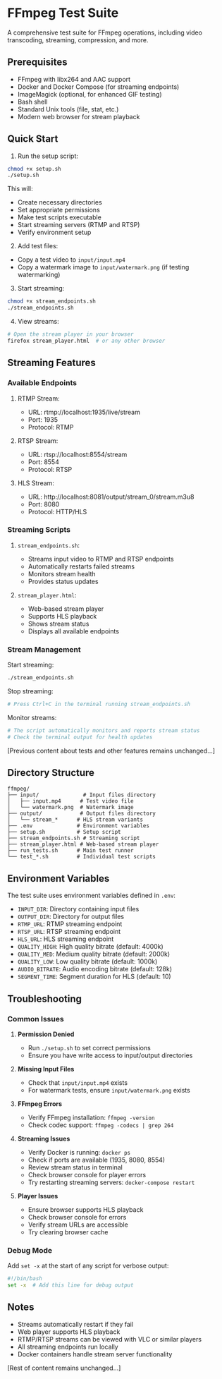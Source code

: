# FFmpeg Test Suite

A comprehensive test suite for FFmpeg operations, including video transcoding, streaming, compression, and more.

## Prerequisites

- FFmpeg with libx264 and AAC support
- Docker and Docker Compose (for streaming endpoints)
- ImageMagick (optional, for enhanced GIF testing)
- Bash shell
- Standard Unix tools (file, stat, etc.)
- Modern web browser for stream playback

## Quick Start

1. Run the setup script:
```bash
chmod +x setup.sh
./setup.sh
```

This will:
- Create necessary directories
- Set appropriate permissions
- Make test scripts executable
- Start streaming servers (RTMP and RTSP)
- Verify environment setup

2. Add test files:
- Copy a test video to `input/input.mp4`
- Copy a watermark image to `input/watermark.png` (if testing watermarking)

3. Start streaming:
```bash
chmod +x stream_endpoints.sh
./stream_endpoints.sh
```

4. View streams:
```bash
# Open the stream player in your browser
firefox stream_player.html  # or any other browser
```

## Streaming Features

### Available Endpoints

1. RTMP Stream:
   - URL: rtmp://localhost:1935/live/stream
   - Port: 1935
   - Protocol: RTMP

2. RTSP Stream:
   - URL: rtsp://localhost:8554/stream
   - Port: 8554
   - Protocol: RTSP

3. HLS Stream:
   - URL: http://localhost:8081/output/stream_0/stream.m3u8
   - Port: 8080
   - Protocol: HTTP/HLS

### Streaming Scripts

1. `stream_endpoints.sh`:
   - Streams input video to RTMP and RTSP endpoints
   - Automatically restarts failed streams
   - Monitors stream health
   - Provides status updates

2. `stream_player.html`:
   - Web-based stream player
   - Supports HLS playback
   - Shows stream status
   - Displays all available endpoints

### Stream Management

Start streaming:
```bash
./stream_endpoints.sh
```

Stop streaming:
```bash
# Press Ctrl+C in the terminal running stream_endpoints.sh
```

Monitor streams:
```bash
# The script automatically monitors and reports stream status
# Check the terminal output for health updates
```

[Previous content about tests and other features remains unchanged...]

## Directory Structure

```
ffmpeg/
├── input/              # Input files directory
│   ├── input.mp4      # Test video file
│   └── watermark.png  # Watermark image
├── output/            # Output files directory
│   └── stream_*      # HLS stream variants
├── .env              # Environment variables
├── setup.sh          # Setup script
├── stream_endpoints.sh # Streaming script
├── stream_player.html # Web-based stream player
├── run_tests.sh      # Main test runner
└── test_*.sh         # Individual test scripts
```

## Environment Variables

The test suite uses environment variables defined in `.env`:

- `INPUT_DIR`: Directory containing input files
- `OUTPUT_DIR`: Directory for output files
- `RTMP_URL`: RTMP streaming endpoint
- `RTSP_URL`: RTSP streaming endpoint
- `HLS_URL`: HLS streaming endpoint
- `QUALITY_HIGH`: High quality bitrate (default: 4000k)
- `QUALITY_MED`: Medium quality bitrate (default: 2000k)
- `QUALITY_LOW`: Low quality bitrate (default: 1000k)
- `AUDIO_BITRATE`: Audio encoding bitrate (default: 128k)
- `SEGMENT_TIME`: Segment duration for HLS (default: 10)

## Troubleshooting

### Common Issues

1. **Permission Denied**
   - Run `./setup.sh` to set correct permissions
   - Ensure you have write access to input/output directories

2. **Missing Input Files**
   - Check that `input/input.mp4` exists
   - For watermark tests, ensure `input/watermark.png` exists

3. **FFmpeg Errors**
   - Verify FFmpeg installation: `ffmpeg -version`
   - Check codec support: `ffmpeg -codecs | grep 264`

4. **Streaming Issues**
   - Verify Docker is running: `docker ps`
   - Check if ports are available (1935, 8080, 8554)
   - Review stream status in terminal
   - Check browser console for player errors
   - Try restarting streaming servers: `docker-compose restart`

5. **Player Issues**
   - Ensure browser supports HLS playback
   - Check browser console for errors
   - Verify stream URLs are accessible
   - Try clearing browser cache

### Debug Mode

Add `set -x` at the start of any script for verbose output:
```bash
#!/bin/bash
set -x  # Add this line for debug output
```

## Notes

- Streams automatically restart if they fail
- Web player supports HLS playback
- RTMP/RTSP streams can be viewed with VLC or similar players
- All streaming endpoints run locally
- Docker containers handle stream server functionality

[Rest of content remains unchanged...]
